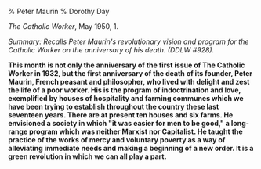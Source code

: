 % Peter Maurin
% Dorothy Day

*The Catholic Worker*, May 1950, 1.

*Summary: Recalls Peter Maurin's revolutionary vision and program for
the Catholic Worker on the anniversary of his death. (DDLW \#928).*

**This month is not only the anniversary of the first issue of The
Catholic Worker in 1932, but the first anniversary of the death of its
founder, Peter Maurin, French peasant and philosopher, who lived with
delight and zest the life of a poor worker. His is the program of
indoctrination and love, exemplified by houses of hospitality and
farming communes which we have been trying to establish throughout the
country these last seventeen years. There are at present ten houses and
six farms. He envisioned a society in which "it was easier for men to be
good," a long-range program which was neither Marxist nor Capitalist. He
taught the practice of the works of mercy and voluntary poverty as a way
of alleviating immediate needs and making a beginning of a new order. It
is a green revolution in which we can all play a part.**
